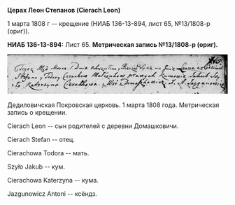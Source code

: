 **Церах Леон Степанов (Cierach Leon)**

1 марта 1808 г -- крещение (НИАБ 136-13-894, лист 65, №13/1808-р
(ориг)).

**НИАБ 136-13-894:** Лист 65. **Метрическая запись №13/1808-р (ориг).**

![](./media/c9e1fca2df3b972bf20047abf0cefadd0e00c7a7.png)

Дедиловичская Покровская церковь. 1 марта 1808 года. Метрическая запись
о крещении.

Cierach Leon -- сын родителей с деревни Домашковичи.

Cierach Stefan -- отец.

Cierachowa Todora -- мать.

Szyło Jakub -- кум.

Cierachowa Katerzyna -- кума.

Jazgunowicz Antoni -- ксёндз.
